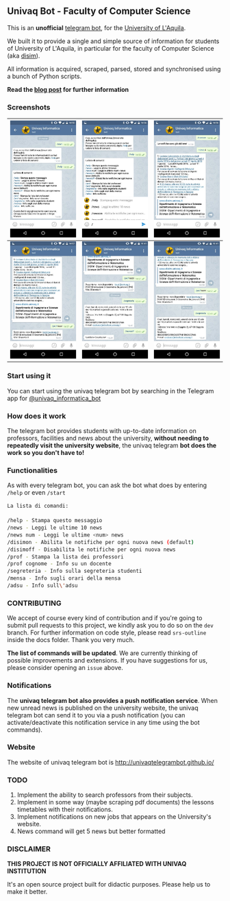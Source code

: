 ## Univaq Bot - Faculty of Computer Science

This is an **unofficial** [telegram bot](https://telegram.org/blog/bot-revolution), for the [University of L'Aquila](http://univaq.it).

We built it to provide a single and simple source of information for students of University of L'Aquila, in particular for the faculty of Computer Science (aka [disim](http://www.disim.univaq.it)).

All information is acquired, scraped, parsed, stored and synchronised using a bunch of Python scripts.

**Read the [blog post](http://blog.giacomocerquone.com/how-we-built-our-university-s-bot/) for further information**

### Screenshots
![screen1](screenshots/screen1.jpg) | ![screen2](screenshots/screen2.jpg) | ![screen3](screenshots/screen3.jpg)
--- | --- | ---
![screen4](screenshots/screen4.jpg) | ![screen5](screenshots/screen5.jpg) | ![screen6](screenshots/screen6.jpg)

### Start using it

You can start using the univaq telegram bot by searching in the Telegram app for [@univaq_informatica_bot](https://telegram.me/univaq_informatica_bot)

### How does it work

The telegram bot provides students with up-to-date information on professors, facilities and news about the university, **without needing to repeatedly visit the university website**, the univaq telegram **bot does the work so you don't have to!**

### Functionalities

As with every telegram bot, you can ask the bot what does by entering `/help` or even `/start`

```sh
La lista di comandi:

/help - Stampa questo messaggio
/news - Leggi le ultime 10 news
/news num - Leggi le ultime <num> news
/disimon - Abilita le notifiche per ogni nuova news (default)
/disimoff - Disabilita le notifiche per ogni nuova news
/prof - Stampa la lista dei professori
/prof cognome - Info su un docente
/segreteria - Info sulla segreteria studenti
/mensa - Info sugli orari della mensa
/adsu - Info sull\'adsu
```

### CONTRIBUTING
We accept of course every kind of contribution and if you're going to submit pull requests to this project, we kindly ask you to do so on the `dev` branch.
For further information on code style, please read `srs-outline` inside the docs folder. Thank you very much.

**The list of commands will be updated**. We are currently thinking of possible improvements and extensions.  If you have suggestions for us, please consider opening an `issue` above.

### Notifications

The **univaq telegram bot also provides a push notification service**. When new unread news is published on the university website, the univaq telegram bot can send it to you via a push notification (you can activate/deactivate this notification service in any time using the bot commands).

### Website

The website of univaq telegram bot is http://univaqtelegrambot.github.io/

### TODO

1. Implement the ability to search professors from their subjects.
2. Implement in some way (maybe scraping pdf documents) the lessons timetables with their notifications.
3. Implement notifications on new jobs that appears on the University's website.
4. News command will get 5 news but better formatted

### DISCLAIMER

**THIS PROJECT IS NOT OFFICIALLY AFFILIATED WITH UNIVAQ INSTITUTION**

It's an open source project built for didactic purposes.  Please help us to make it better.
